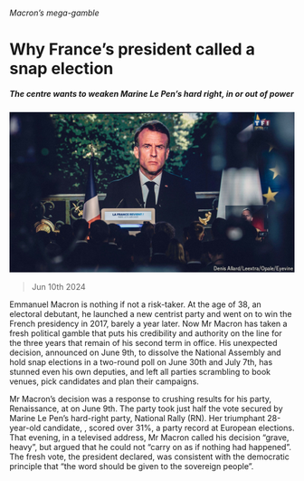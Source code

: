 ###### Macron’s mega-gamble

# Why France’s president called a snap election 

##### The centre wants to weaken Marine Le Pen’s hard right, in or out of power 

![image](images/20240615_EUP001.jpg) 

> Jun 10th 2024 

Emmanuel Macron is nothing if not a risk-taker. At the age of 38, an electoral debutant, he launched a new centrist party and went on to win the French presidency in 2017, barely a year later. Now Mr Macron has taken a fresh political gamble that puts his credibility and authority on the line for the three years that remain of his second term in office. His unexpected decision, announced on June 9th, to dissolve the National Assembly and hold snap elections in a two-round poll on June 30th and July 7th, has stunned even his own deputies, and left all parties scrambling to book venues, pick candidates and plan their campaigns.

Mr Macron’s decision was a response to crushing results for his party, Renaissance, at  on June 9th. The party took just half the vote secured by Marine Le Pen’s hard-right party, National Rally (RN). Her triumphant 28-year-old candidate, , scored over 31%, a party record at European elections. That evening, in a televised address, Mr Macron called his decision “grave, heavy”, but argued that he could not “carry on as if nothing had happened”. The fresh vote, the president declared, was consistent with the democratic principle that “the word should be given to the sovereign people”.

